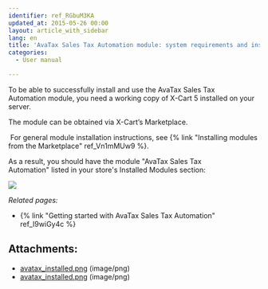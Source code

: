 ```yaml
---
identifier: ref_RGbuM3KA
updated_at: 2015-05-26 00:00
layout: article_with_sidebar
lang: en
title: 'AvaTax Sales Tax Automation module: system requirements and installation'
categories:
  - User manual

---
```



To be able to successfully install and use the AvaTax Sales Tax Automation module, you need a working copy of X-Cart 5 installed on your server.

The module can be obtained via X-Cart’s Marketplace.

 For general module installation instructions, see {% link "Installing modules from the Marketplace" ref_Vn1mMUw9 %}.

As a result, you should have the module "AvaTax Sales Tax Automation" listed in your store's Installed Modules section:

![]({{site.baseurl}}/attachments/8749232/8717391.png?effects=drop-shadow)

_Related pages:_

*   {% link "Getting started with AvaTax Sales Tax Automation" ref_I9wiGy4c %}

## Attachments:

* [avatax_installed.png]({{site.baseurl}}/attachments/8749232/8717392.png) (image/png)
* [avatax_installed.png]({{site.baseurl}}/attachments/8749232/8717391.png) (image/png)
